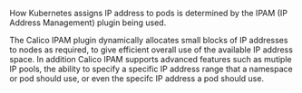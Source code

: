 How Kubernetes assigns IP address to pods is determined by the IPAM (IP Address Management) plugin being used.

The Calico IPAM plugin dynamically allocates small blocks of IP addresses to nodes as required, to give efficient overall use of the available IP address space.  In addition Calico IPAM supports advanced features such as mutiple IP pools, the ability to specify a specific IP address range that a namespace or pod should use, or even the specifc IP address a pod should use.
